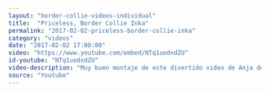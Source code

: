 ```yaml
---
layout: "border-collie-videos-individual"
title:  "Priceless, Border Collie Inka"
permalink: "2017-02-02-priceless-border-collie-inka"
category: "videos"
date: "2017-02-02 17:00:00"
video: "https://www.youtube.com/embed/NTq1uodxdZU"
id-youtube: "NTq1uodxdZU"
video-description: "Muy buen montaje de este divertido video de Anja desde Eslovenia con su fantastica Collie de 2 años"
source: "Youtube"
---
```


